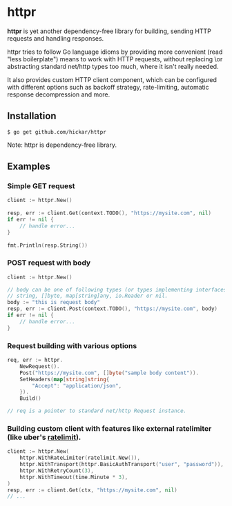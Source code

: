 # httpr

**httpr** is yet another dependency-free library for building, 
sending HTTP requests and handling responses.

httpr tries to follow Go language idioms by providing more convenient 
(read "less boilerplate") means to work with HTTP requests, without replacing
\or abstracting standard net/http types too much, where it isn't really needed.

It also provides custom HTTP client component, which can be configured with
different options such as backoff strategy, rate-limiting, automatic response 
decompression and more.

## Installation
    
    $ go get github.com/hickar/httpr

Note: httpr is dependency-free library.

## Examples

### Simple GET request 
```go
client := httpr.New()
    
resp, err := client.Get(context.TODO(), "https://mysite.com", nil)
if err != nil {
	// handle error...
}
    
fmt.Println(resp.String())
```

### POST request with body
```go
client := httpr.New()

// body can be one of following types (or types implementing interfaces):
// string, []byte, map[string]any, io.Reader or nil.
body := "this is request body"
resp, err := client.Post(context.TODO(), "https://mysite.com", body)
if err != nil {
	// handle error...
}
```

### Request building with various options
```go
req, err := httpr.
	NewRequest().
	Post("https://mysite.com", []byte("sample body content")).
	SetHeaders(map[string]string{
		"Accept": "application/json",
	}).
	Build()

// req is a pointer to standard net/http Request instance.
```

### Building custom client with features like external ratelimiter (like uber's [ratelimit](https://github.com/uber-go/ratelimit)).
```go
client := httpr.New(
    httpr.WithRateLimiter(ratelimit.New()), 
    httpr.WithTransport(httpr.BasicAuthTransport("user", "password")),
    httpr.WithRetryCount(3),
    httpr.WithTimeout(time.Minute * 3),
)
resp, err := client.Get(ctx, "https://mysite.com", nil)
// ...
```